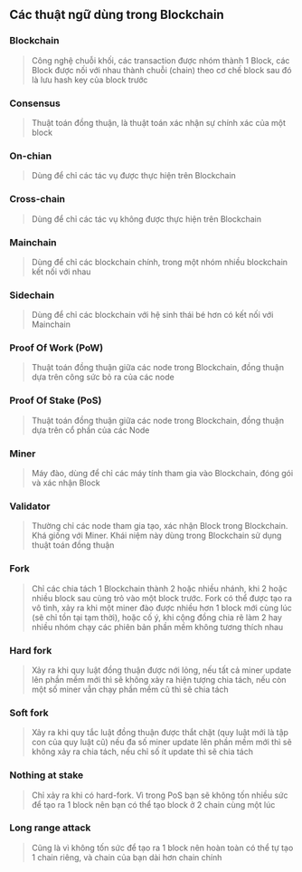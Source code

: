 ## Các thuật ngữ dùng trong Blockchain
### Blockchain
> Công nghệ chuỗi khối, các transaction được nhóm thành 1 Block, các Block được nối với nhau thành chuỗi (chain) theo cơ chế block sau đó là lưu hash key của block trước
### Consensus
> Thuật toán đồng thuận, là thuật toán xác nhận sự chính xác của một block
### On-chian
> Dùng để chỉ các tác vụ được thực hiện trên Blockchain
### Cross-chain
> Dùng để chỉ các tác vụ không được thực hiện trên  Blockchain
### Mainchain
> Dùng để chỉ các blockchain chính, trong một nhóm nhiều blockchain kết nối với nhau
### Sidechain
> Dùng để chỉ các blockchain với hệ sinh thái bé hơn có kết nối với Mainchain
### Proof Of Work (PoW)
> Thuật toán đồng thuận giữa các node trong Blockchain, đồng thuận dựa trên công sức bỏ ra của các node
### Proof Of Stake (PoS)
> Thuật toán đồng thuận giữa các node trong Blockchain, đồng thuận dựa trên cổ phần của các Node
### Miner
> Máy đào, dùng để chỉ các máy tính tham gia vào Blockchain, đóng gói và xác nhận Block
### Validator
> Thường chỉ các node tham gia tạo, xác nhận Block trong Blockchain. Khá giống với Miner. Khái niệm này dùng trong Blockchain sử dụng thuật toán đồng thuận
### Fork
> Chỉ các chia tách 1 Blockchain thành 2 hoặc nhiều nhánh, khi 2 hoặc nhiều block sau cùng trỏ vào một block trước. Fork có thể được tạo ra vô tình, xảy ra khi một miner đào được nhiều hơn 1 block mới cùng lúc (sẽ chỉ tồn tại tạm thời), hoặc cố ý, khi cộng đồng chia rẽ làm 2 hay nhiều nhóm chạy các phiên bản phần mềm không tương thích nhau
### Hard fork
> Xảy ra khi quy luật đồng thuận được nới lỏng, nếu tất cả miner update lên phần mềm mới thì sẽ không xảy ra hiện tượng chia tách, nếu còn một số miner vẫn chạy phần mềm cũ thì sẽ chia tách
### Soft fork
> Xảy ra khi quy tắc luật đồng thuận được thắt chặt (quy luật mới là tập con của quy luật cũ) nếu đa số miner update lên phần mềm mới thì sẽ không xảy ra chia tách, nếu chỉ số ít update thì sẽ chia tách
### Nothing at stake
> Chỉ xảy ra khi có hard-fork. Vì trong PoS bạn sẽ không tốn nhiều sức để tạo ra 1 block nên bạn có thể tạo block ở 2 chain cùng một lúc
### Long range attack
> Cũng là vì không tốn sức để tạo ra 1 block nên hoàn toàn có thể tự tạo 1 chain riêng, và chain của bạn dài hơn chain chính